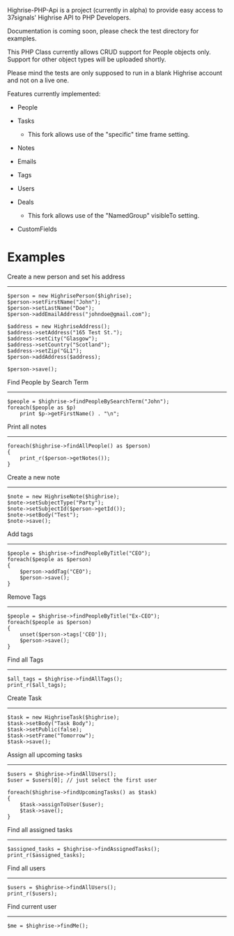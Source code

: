 Highrise-PHP-Api is a project (currently in alpha) to provide easy access to 37signals' Highrise API to PHP Developers.

Documentation is coming soon, please check the test directory for examples.

This PHP Class currently allows CRUD support for People objects only. Support for other object types will be uploaded shortly.

Please mind the tests are only supposed to run in a blank Highrise account and not on a live one.

Features currently implemented:

* People
* Tasks
  - This fork allows use of the "specific" time frame setting.
* Notes
* Emails
* Tags
* Users

* Deals
  - This fork allows use of the "NamedGroup" visibleTo setting.
* CustomFields

Examples
========

Create a new person and set his address
------ - --- ------ --- --- --- -------

	$person = new HighrisePerson($highrise);
	$person->setFirstName("John");
	$person->setLastName("Doe");
	$person->addEmailAddress("johndoe@gmail.com");
	
	$address = new HighriseAddress();
	$address->setAddress("165 Test St.");
	$address->setCity("Glasgow");
	$address->setCountry("Scotland");
	$address->setZip("GL1");
	$person->addAddress($address);
	
	$person->save();

Find People by Search Term
---- ------ -- ------ ----

	$people = $highrise->findPeopleBySearchTerm("John");
	foreach($people as $p)
		print $p->getFirstName() . "\n";

Print all notes
----- --- -----

	foreach($highrise->findAllPeople() as $person)
	{
		print_r($person->getNotes());
	}
	
Create a new note
------ - --- ----

	$note = new HighriseNote($highrise);
	$note->setSubjectType("Party");
	$note->setSubjectId($person->getId());
	$note->setBody("Test");
	$note->save();
	
	
Add tags
--- ----

	$people = $highrise->findPeopleByTitle("CEO");
	foreach($people as $person)
	{
		$person->addTag("CEO");
		$person->save();
	}

Remove Tags
------ ----

	$people = $highrise->findPeopleByTitle("Ex-CEO");
	foreach($people as $person)
	{
		unset($person->tags['CEO']);
		$person->save();
	}

Find all Tags
---- --- ----

	$all_tags = $highrise->findAllTags();
	print_r($all_tags);

Create Task
------ ----

	$task = new HighriseTask($highrise);
	$task->setBody("Task Body");
	$task->setPublic(false);
	$task->setFrame("Tomorrow");
	$task->save();
	
Assign all upcoming tasks
------ --- -------- -----

	$users = $highrise->findAllUsers();
	$user = $users[0]; // just select the first user
	
	foreach($highrise->findUpcomingTasks() as $task)
	{
		$task->assignToUser($user);
		$task->save();
	}

Find all assigned tasks
---- --- -------- -----

	$assigned_tasks = $highrise->findAssignedTasks();
	print_r($assigned_tasks);

Find all users
---- --- -----

	$users = $highrise->findAllUsers();
	print_r($users);
	
Find current user
---- ------- ----

	$me = $highrise->findMe();



